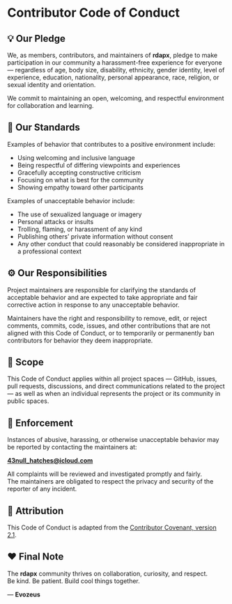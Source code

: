# Contributor Code of Conduct

## 💡 Our Pledge
We, as members, contributors, and maintainers of **rdapx**, pledge to make participation in our community a harassment-free experience for everyone — regardless of age, body size, disability, ethnicity, gender identity, level of experience, education, nationality, personal appearance, race, religion, or sexual identity and orientation.

We commit to maintaining an open, welcoming, and respectful environment for collaboration and learning.

## 🌱 Our Standards
Examples of behavior that contributes to a positive environment include:
- Using welcoming and inclusive language  
- Being respectful of differing viewpoints and experiences  
- Gracefully accepting constructive criticism  
- Focusing on what is best for the community  
- Showing empathy toward other participants  

Examples of unacceptable behavior include:
- The use of sexualized language or imagery  
- Personal attacks or insults  
- Trolling, flaming, or harassment of any kind  
- Publishing others’ private information without consent  
- Any other conduct that could reasonably be considered inappropriate in a professional context  

## ⚙️ Our Responsibilities
Project maintainers are responsible for clarifying the standards of acceptable behavior and are expected to take appropriate and fair corrective action in response to any unacceptable behavior.

Maintainers have the right and responsibility to remove, edit, or reject comments, commits, code, issues, and other contributions that are not aligned with this Code of Conduct, or to temporarily or permanently ban contributors for behavior they deem inappropriate.

## 🧭 Scope
This Code of Conduct applies within all project spaces — GitHub, issues, pull requests, discussions, and direct communications related to the project — as well as when an individual represents the project or its community in public spaces.

## 🚨 Enforcement
Instances of abusive, harassing, or otherwise unacceptable behavior may be reported by contacting the maintainers at:

**43null_hatches@icloud.com**

All complaints will be reviewed and investigated promptly and fairly.  
The maintainers are obligated to respect the privacy and security of the reporter of any incident.

## 🪪 Attribution
This Code of Conduct is adapted from the [Contributor Covenant, version 2.1](https://www.contributor-covenant.org/version/2/1/code_of_conduct/).

## ❤️ Final Note
The **rdapx** community thrives on collaboration, curiosity, and respect.  
Be kind. Be patient. Build cool things together.

— **Evozeus**
